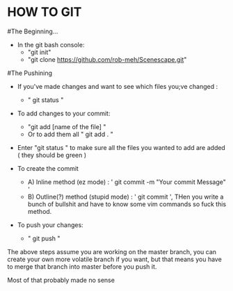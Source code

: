 HOW TO GIT
==========
#The Beginning...
 - In the git bash console:
 	- "git init"
 	- "git clone https://github.com/rob-meh/Scenescape.git"

#The Pushining
- If you've made changes and want to see which files you;ve changed :
	- " git status "

- To add changes to your commit:
	- "git add [name of the file] "
	- Or to add them all  " git add . "

- Enter "git status " to make sure all the files you wanted to add are added ( they should be green )

- To create the commit 
	- A) Inline method (ez mode) : ' git commit -m "Your commit Message" '
	- B) Outline(?) method (stupid mode) : ' git commit ', THen you write a bunch of bullshit and have to know some vim commands so fuck this method.

- To push your changes:
	- " git push "

The above steps assume you are working on the master branch, you can create your own more volatile branch if you want, but that means you have to merge that branch into master before you push it.

Most of that probably made no sense
